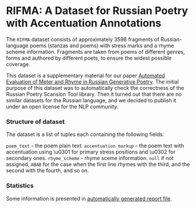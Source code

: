 # RIFMA: A Dataset for Russian Poetry with Accentuation Annotations

The `RIFMA` dataset consists of approximately 3598 fragments of Russian-language poems (stanzas and poems)
with stress marks and a rhyme scheme information. Fragments are taken from poems of different genres,
forms and authored by different poets, to ensure the widest possible coverage.

This dataset is a supplementary material for our paper [Automated Evaluation of Meter and Rhyme in Russian Generative Poetry](link).
The initial purpose of this dataset was to automatically check the correctness of the Russian Poetry Scansion Tool library.
Then it turned out that there are no similar datasets for the Russian language,
and we decided to publish it under an open license for the NLP community.


### Structure of dataset

The dataset is a list of tuples each containing the following fields:

`poem_text` - the poem plain text.
`accentuation_markup` - the poem text with accentuation using \u0301 for primary stress positions and \u0302 for secondary ones.
`rhyme_scheme` - rhyme sceme information. `null` if not assigned, `ABAB` for the case when the first line
rhymes with the third, and the second with the fourth, and so on.


### Statistics

Some information is presented in [automatically generated report file](poetry_aligner_tests.md).

